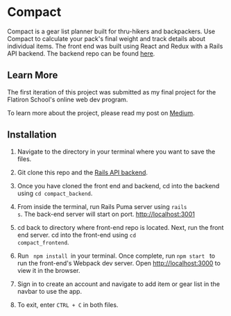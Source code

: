 # Compact

Compact is a gear list planner built for thru-hikers and backpackers. Use Compact to calculate your pack's final weight and track details about individual items. The front end was built using React and Redux with a Rails API backend. The backend repo can be found [here](https://github.com/JLPinthecity/compact_backend).

## Learn More 

The first iteration of this project was submitted as my final project for the Flatiron School's online web dev program. 

To learn more about the project, please read my post on [Medium](https://joannpan.medium.com/building-a-gear-list-planner-for-backpackers-as-my-final-project-with-react-and-redux-4147551ddebf).

## Installation

1. Navigate to the directory in your terminal where you want to save the files.

2. Git clone this repo and the [Rails API backend](https://github.com/JLPinthecity/compact_backend).

3. Once you have cloned the front end and backend, cd into the backend using <code>cd compact_backend</code>.

4. From inside the terminal, run Rails Puma server using <code>rails s</code>. The back-end server will start on port. [http://localhost:3001](http://localhost:3001)

5. cd back to directory where front-end repo is located. Next, run the front end server. cd into the front-end using <code>cd compact_frontend</code>.

6. Run <code> npm install </code>in your terminal. Once complete, run <code>npm start </code> to run the front-end's Webpack dev server. Open [http://localhost:3000](http://localhost:3000) to view it in the browser.

7. Sign in to create an account and navigate to add item or gear list in the navbar to use the app. 

8. To exit, enter <code>CTRL + C</code> in both files. 

